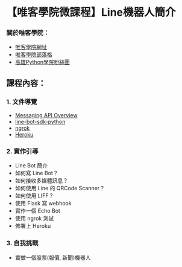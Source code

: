 # 【唯客學院微課程】Line機器人簡介

### 關於唯客學院：

* [唯客學院網址](https://www.victorgau.com)
* [唯客學院部落格](https://victorgau.com/blog/)
* [高雄Python學院粉絲團](https://www.facebook.com/KHPYAcademy/)

## 課程內容：

### 1. 文件導覽

* [Messaging API Overview](https://developers.line.biz/en/docs/messaging-api/overview/)
* [line-bot-sdk-python](https://github.com/line/line-bot-sdk-python)
* [ngrok](https://ngrok.com/)
* [Heroku](https://www.heroku.com/)

### 2. 實作引導

* Line Bot 簡介
* 如何寫 Line Bot？
* 如何接收多媒體訊息？
* 如何使用 Line 的 QRCode Scanner？
* 如何使用 LIFF？
* 使用 Flask 寫 webhook
* 實作一個 Echo Bot
* 使用 ngrok 測試
* 佈署上 Heroku

### 3. 自我挑戰

* 實做一個股票(報價, 新聞)機器人
